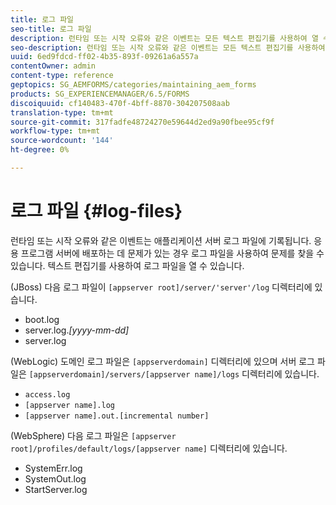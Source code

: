 ```yaml
---
title: 로그 파일
seo-title: 로그 파일
description: 런타임 또는 시작 오류와 같은 이벤트는 모든 텍스트 편집기를 사용하여 열 수 있는 응용 프로그램 서버 로그 파일에 기록됩니다.
seo-description: 런타임 또는 시작 오류와 같은 이벤트는 모든 텍스트 편집기를 사용하여 열 수 있는 응용 프로그램 서버 로그 파일에 기록됩니다.
uuid: 6ed9fdcd-ff02-4b35-893f-09261a6a557a
contentOwner: admin
content-type: reference
geptopics: SG_AEMFORMS/categories/maintaining_aem_forms
products: SG_EXPERIENCEMANAGER/6.5/FORMS
discoiquuid: cf140483-470f-4bff-8870-304207508aab
translation-type: tm+mt
source-git-commit: 317fadfe48724270e59644d2ed9a90fbee95cf9f
workflow-type: tm+mt
source-wordcount: '144'
ht-degree: 0%

---
```



# 로그 파일 {#log-files}

런타임 또는 시작 오류와 같은 이벤트는 애플리케이션 서버 로그 파일에 기록됩니다. 응용 프로그램 서버에 배포하는 데 문제가 있는 경우 로그 파일을 사용하여 문제를 찾을 수 있습니다. 텍스트 편집기를 사용하여 로그 파일을 열 수 있습니다.

(JBoss) 다음 로그 파일이 `[appserver root]/server/'server'/log` 디렉터리에 있습니다.

* boot.log
* server.log.*[yyyy-mm-dd]*
* server.log

(WebLogic) 도메인 로그 파일은 `[appserverdomain]` 디렉터리에 있으며 서버 로그 파일은 `[appserverdomain]/servers/[appserver name]/logs` 디렉터리에 있습니다.

* `access.log`
* `[appserver name].log`
* `[appserver name].out.[incremental number]`

(WebSphere) 다음 로그 파일은 `[appserver root]/profiles/default/logs/[appserver name]` 디렉터리에 있습니다.

* SystemErr.log
* SystemOut.log
* StartServer.log

